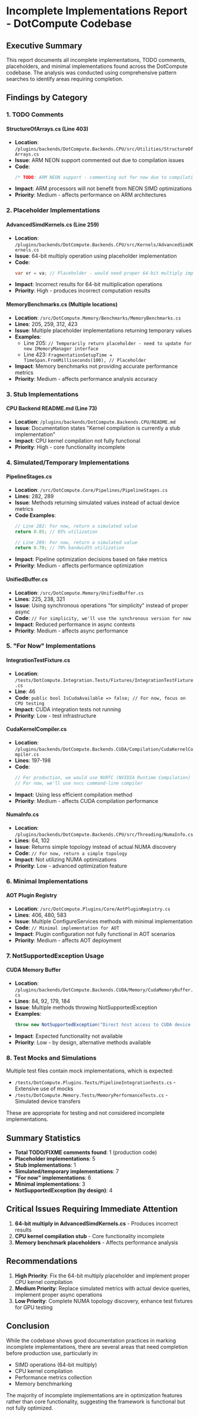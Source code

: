 # Incomplete Implementations Report - DotCompute Codebase

## Executive Summary

This report documents all incomplete implementations, TODO comments, placeholders, and minimal implementations found across the DotCompute codebase. The analysis was conducted using comprehensive pattern searches to identify areas requiring completion.

## Findings by Category

### 1. TODO Comments

#### **StructureOfArrays.cs (Line 403)**
- **Location**: `/plugins/backends/DotCompute.Backends.CPU/src/Utilities/StructureOfArrays.cs`
- **Issue**: ARM NEON support commented out due to compilation issues
- **Code**: 
  ```csharp
  /* TODO: ARM NEON support - commenting out for now due to compilation issues
  ```
- **Impact**: ARM processors will not benefit from NEON SIMD optimizations
- **Priority**: Medium - affects performance on ARM architectures

### 2. Placeholder Implementations

#### **AdvancedSimdKernels.cs (Line 259)**
- **Location**: `/plugins/backends/DotCompute.Backends.CPU/src/Kernels/AdvancedSimdKernels.cs`
- **Issue**: 64-bit multiply operation using placeholder implementation
- **Code**: 
  ```csharp
  var vr = va; // Placeholder - would need proper 64-bit multiply implementation
  ```
- **Impact**: Incorrect results for 64-bit multiplication operations
- **Priority**: High - produces incorrect computation results

#### **MemoryBenchmarks.cs (Multiple locations)**
- **Location**: `/src/DotCompute.Memory/Benchmarks/MemoryBenchmarks.cs`
- **Lines**: 205, 259, 312, 423
- **Issue**: Multiple placeholder implementations returning temporary values
- **Examples**:
  - Line 205: `// Temporarily return placeholder - need to update for new IMemoryManager interface`
  - Line 423: `FragmentationSetupTime = TimeSpan.FromMilliseconds(100), // Placeholder`
- **Impact**: Memory benchmarks not providing accurate performance metrics
- **Priority**: Medium - affects performance analysis accuracy

### 3. Stub Implementations

#### **CPU Backend README.md (Line 73)**
- **Location**: `/plugins/backends/DotCompute.Backends.CPU/README.md`
- **Issue**: Documentation states "Kernel compilation is currently a stub implementation"
- **Impact**: CPU kernel compilation not fully functional
- **Priority**: High - core functionality incomplete

### 4. Simulated/Temporary Implementations

#### **PipelineStages.cs**
- **Location**: `/src/DotCompute.Core/Pipelines/PipelineStages.cs`
- **Lines**: 282, 289
- **Issue**: Methods returning simulated values instead of actual device metrics
- **Code Examples**:
  ```csharp
  // Line 282: For now, return a simulated value
  return 0.85; // 85% utilization
  
  // Line 289: For now, return a simulated value  
  return 0.70; // 70% bandwidth utilization
  ```
- **Impact**: Pipeline optimization decisions based on fake metrics
- **Priority**: Medium - affects performance optimization

#### **UnifiedBuffer.cs**
- **Location**: `/src/DotCompute.Memory/UnifiedBuffer.cs`
- **Lines**: 225, 238, 321
- **Issue**: Using synchronous operations "for simplicity" instead of proper async
- **Code**: `// For simplicity, we'll use the synchronous version for now`
- **Impact**: Reduced performance in async contexts
- **Priority**: Medium - affects async performance

### 5. "For Now" Implementations

#### **IntegrationTestFixture.cs**
- **Location**: `/tests/DotCompute.Integration.Tests/Fixtures/IntegrationTestFixture.cs`
- **Line**: 46
- **Code**: `public bool IsCudaAvailable => false; // For now, focus on CPU testing`
- **Impact**: CUDA integration tests not running
- **Priority**: Low - test infrastructure

#### **CudaKernelCompiler.cs**
- **Location**: `/plugins/backends/DotCompute.Backends.CUDA/Compilation/CudaKernelCompiler.cs`
- **Lines**: 197-198
- **Code**: 
  ```csharp
  // For production, we would use NVRTC (NVIDIA Runtime Compilation) library
  // For now, we'll use nvcc command-line compiler
  ```
- **Impact**: Using less efficient compilation method
- **Priority**: Medium - affects CUDA compilation performance

#### **NumaInfo.cs**
- **Location**: `/plugins/backends/DotCompute.Backends.CPU/src/Threading/NumaInfo.cs`
- **Lines**: 64, 102
- **Issue**: Returns simple topology instead of actual NUMA discovery
- **Code**: `// For now, return a simple topology`
- **Impact**: Not utilizing NUMA optimizations
- **Priority**: Low - advanced optimization feature

### 6. Minimal Implementations

#### **AOT Plugin Registry**
- **Location**: `/src/DotCompute.Plugins/Core/AotPluginRegistry.cs`
- **Lines**: 406, 480, 583
- **Issue**: Multiple ConfigureServices methods with minimal implementation
- **Code**: `// Minimal implementation for AOT`
- **Impact**: Plugin configuration not fully functional in AOT scenarios
- **Priority**: Medium - affects AOT deployment

### 7. NotSupportedException Usage

#### **CUDA Memory Buffer**
- **Location**: `/plugins/backends/DotCompute.Backends.CUDA/Memory/CudaMemoryBuffer.cs`
- **Lines**: 84, 92, 179, 184
- **Issue**: Multiple methods throwing NotSupportedException
- **Examples**:
  ```csharp
  throw new NotSupportedException("Direct host access to CUDA device memory is not supported. Use memory copy operations instead.");
  ```
- **Impact**: Expected functionality not available
- **Priority**: Low - by design, alternative methods available

### 8. Test Mocks and Simulations

Multiple test files contain mock implementations, which is expected:
- `/tests/DotCompute.Plugins.Tests/PipelineIntegrationTests.cs` - Extensive use of mocks
- `/tests/DotCompute.Memory.Tests/MemoryPerformanceTests.cs` - Simulated device transfers

These are appropriate for testing and not considered incomplete implementations.

## Summary Statistics

- **Total TODO/FIXME comments found**: 1 (production code)
- **Placeholder implementations**: 5
- **Stub implementations**: 1
- **Simulated/temporary implementations**: 7
- **"For now" implementations**: 6
- **Minimal implementations**: 3
- **NotSupportedException (by design)**: 4

## Critical Issues Requiring Immediate Attention

1. **64-bit multiply in AdvancedSimdKernels.cs** - Produces incorrect results
2. **CPU kernel compilation stub** - Core functionality incomplete
3. **Memory benchmark placeholders** - Affects performance analysis

## Recommendations

1. **High Priority**: Fix the 64-bit multiply placeholder and implement proper CPU kernel compilation
2. **Medium Priority**: Replace simulated metrics with actual device queries, implement proper async operations
3. **Low Priority**: Complete NUMA topology discovery, enhance test fixtures for GPU testing

## Conclusion

While the codebase shows good documentation practices in marking incomplete implementations, there are several areas that need completion before production use, particularly in:
- SIMD operations (64-bit multiply)
- CPU kernel compilation
- Performance metrics collection
- Memory benchmarking

The majority of incomplete implementations are in optimization features rather than core functionality, suggesting the framework is functional but not fully optimized.